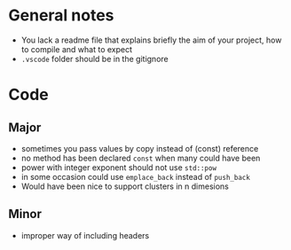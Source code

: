 # General notes
- You lack a readme file that explains briefly the aim of your project, how to compile and what to expect
- `.vscode` folder should be in the gitignore

# Code
## Major
- sometimes you pass values by copy instead of (const) reference
- no method has been declared `const` when many could have been
- power with integer exponent should not use `std::pow`
- in some occasion could use `emplace_back` instead of `push_back`
- Would have been nice to support clusters in n dimesions

## Minor
- improper way of including headers

